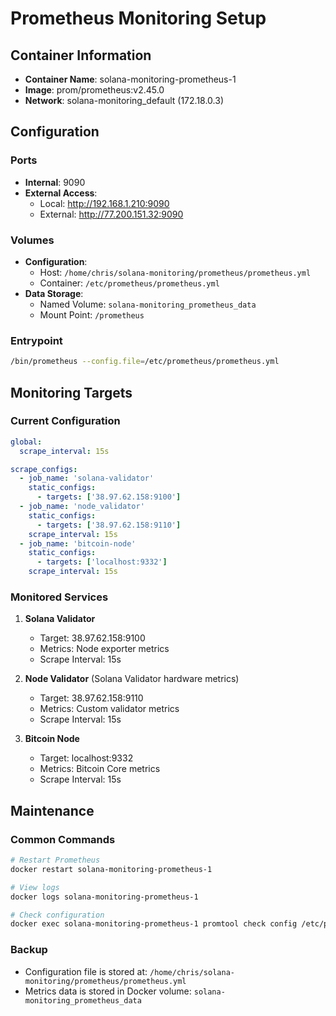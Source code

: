 # Prometheus Monitoring Setup

## Container Information
- **Container Name**: solana-monitoring-prometheus-1
- **Image**: prom/prometheus:v2.45.0
- **Network**: solana-monitoring_default (172.18.0.3)

## Configuration
### Ports
- **Internal**: 9090
- **External Access**:
  - Local: http://192.168.1.210:9090
  - External: http://77.200.151.32:9090

### Volumes
- **Configuration**:
  - Host: `/home/chris/solana-monitoring/prometheus/prometheus.yml`
  - Container: `/etc/prometheus/prometheus.yml`
- **Data Storage**:
  - Named Volume: `solana-monitoring_prometheus_data`
  - Mount Point: `/prometheus`

### Entrypoint
```bash
/bin/prometheus --config.file=/etc/prometheus/prometheus.yml
```

## Monitoring Targets
### Current Configuration
```yaml
global:
  scrape_interval: 15s

scrape_configs:
  - job_name: 'solana-validator'
    static_configs:
      - targets: ['38.97.62.158:9100']
  - job_name: 'node_validator'
    static_configs:
      - targets: ['38.97.62.158:9110']
    scrape_interval: 15s
  - job_name: 'bitcoin-node'
    static_configs:
      - targets: ['localhost:9332']
    scrape_interval: 15s
```

### Monitored Services
1. **Solana Validator**
   - Target: 38.97.62.158:9100
   - Metrics: Node exporter metrics
   - Scrape Interval: 15s

2. **Node Validator** (Solana Validator hardware metrics)
   - Target: 38.97.62.158:9110
   - Metrics: Custom validator metrics
   - Scrape Interval: 15s

3. **Bitcoin Node**
   - Target: localhost:9332
   - Metrics: Bitcoin Core metrics
   - Scrape Interval: 15s

## Maintenance
### Common Commands
```bash
# Restart Prometheus
docker restart solana-monitoring-prometheus-1

# View logs
docker logs solana-monitoring-prometheus-1

# Check configuration
docker exec solana-monitoring-prometheus-1 promtool check config /etc/prometheus/prometheus.yml
```

### Backup
- Configuration file is stored at: `/home/chris/solana-monitoring/prometheus/prometheus.yml`
- Metrics data is stored in Docker volume: `solana-monitoring_prometheus_data`